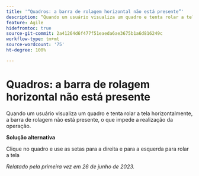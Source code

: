 ```yaml
---
title: '“Quadros: a barra de rolagem horizontal não está presente”'
description: “Quando um usuário visualiza um quadro e tenta rolar a tela horizontalmente, a barra de rolagem não está presente, o que impede a realização da operação.”
feature: Agile
hidefromtoc: true
source-git-commit: 2a41264d6f477f51eaeda6ae3675b1a6d816249c
workflow-type: tm+mt
source-wordcount: '75'
ht-degree: 100%

---
```



# Quadros: a barra de rolagem horizontal não está presente

Quando um usuário visualiza um quadro e tenta rolar a tela horizontalmente, a barra de rolagem não está presente, o que impede a realização da operação.

**Solução alternativa**

Clique no quadro e use as setas para a direita e para a esquerda para rolar a tela

_Relatado pela primeira vez em 26 de junho de 2023._

